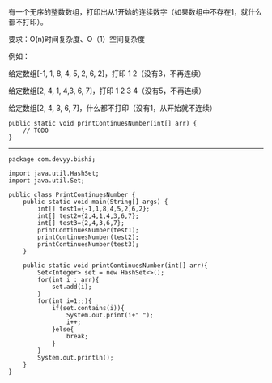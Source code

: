 有一个无序的整数数组，打印出从1开始的连续数字（如果数组中不存在1，就什么都不打印）。

要求：O(n)时间复杂度、O（1）空间复杂度

例如：

给定数组[-1, 1, 8, 4, 5, 2, 6, 2]，打印 1 2（没有3，不再连续）

给定数组[2, 4, 1, 4,3, 6, 7]，打印 1 2 3 4（没有5，不再连续）

给定数组[2, 4, 3, 6, 7]，什么都不打印（没有1，从开始就不连续）

	public static void printContinuesNumber(int[] arr) {
		// TODO
	}

----

	package com.devyy.bishi;
	
	import java.util.HashSet;
	import java.util.Set;
	
	public class PrintContinuesNumber {
	    public static void main(String[] args) {
	        int[] test1={-1,1,8,4,5,2,6,2};
	        int[] test2={2,4,1,4,3,6,7};
	        int[] test3={2,4,3,6,7};
	        printContinuesNumber(test1);
	        printContinuesNumber(test2);
	        printContinuesNumber(test3);
	    }
	
	    public static void printContinuesNumber(int[] arr){
	        Set<Integer> set = new HashSet<>();
	        for(int i : arr){
	            set.add(i);
	        }
	        for(int i=1;;){
	            if(set.contains(i)){
	                System.out.print(i+" ");
	                i++;
	            }else{
	                break;
	            }
	        }
	        System.out.println();
	    }
	}
